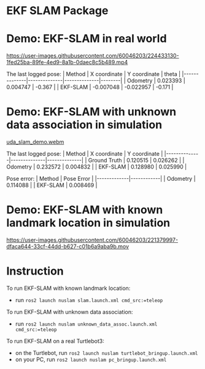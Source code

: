 # EKF SLAM Package

# Demo: EKF-SLAM in real world

https://user-images.githubusercontent.com/60046203/224433130-1fed25ba-89fe-4ed9-8a1b-0daec8c5b489.mp4

The last logged pose:
| Method       | X coordinate | Y coordinate | theta  |
|--------------|--------------|--------------|--------|
| Odometry     | 0.023393     | 0.004747     | -0.367 |
| EKF-SLAM     | -0.007048    | -0.022957    | -0.171 |

# Demo: EKF-SLAM with unknown data association in simulation

[uda_slam_demo.webm](https://user-images.githubusercontent.com/60046203/222990268-22c5cda8-28e6-411e-997d-e82988ee43ad.webm)

The last logged pose:
| Method       | X coordinate | Y coordinate |
|--------------|--------------|--------------|
| Ground Truth | 0.120515     | 0.026262     |
| Odometry     | 0.232572     | 0.004832     |
| EKF-SLAM     | 0.128980     | 0.025990     |

Pose error:
| Method      | Pose Error |
|-------------|------------|
| Odometry    | 0.114088   |
| EKF-SLAM    | 0.008469   |

# Demo: EKF-SLAM with known landmark location in simulation

https://user-images.githubusercontent.com/60046203/221379997-dfaca644-33cf-44dd-b627-c01b6a9aba9b.mov

# Instruction
To run EKF-SLAM with known landmark location:
- run `ros2 launch nuslam slam.launch.xml cmd_src:=teleop`

To run EKF-SLAM with unknown data association:
- run `ros2 launch nuslam unknown_data_assoc.launch.xml cmd_src:=teleop`

To run EKF-SLAM on a real Turtlebot3:
- on the Turtlebot, run `ros2 launch nuslam turtlebot_bringup.launch.xml`
- on your PC, run `ros2 launch nuslam pc_bringup.launch.xml`
